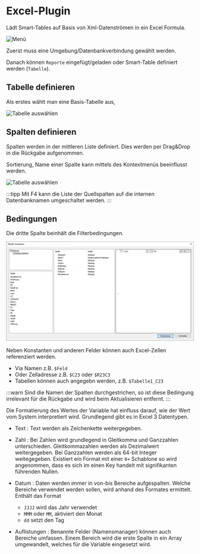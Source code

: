 ﻿# Excel-Plugin

Lädt Smart-Tables auf Basis von Xml-Datenströmen in ein Excel Formula.

![Menü](Imgs/Excel.Menu.png)

Zuerst muss eine Umgebung/Datenbankverbindung gewählt werden.

Danach können `Reporte` eingefügt/geladen oder Smart-Table definiert werden (`Tabelle`).

## Tabelle definieren

Als erstes wählt man eine Basis-Tabelle aus, 

![Tabelle auswählen](Imgs/Excel.Table1.png)

## Spalten definieren

Spalten werden in der mittleren Liste definiert. Dies werden per Drag&Drop in die 
Rückgabe aufgenommen.

Sortierung, Name einer Spalte kann mittels des Kontextmenüs beeinflusst werden.

![Tabelle auswählen](Imgs/Excel.Table2.png)

:::tipp
Mit F4 kann die Liste der Quellspalten auf die internen Datenbanknamen umgeschaltet werden.
:::

## Bedingungen

Die dritte Spalte beinhält die Filterbedingungen.

![Tabelle auswählen](Imgs/Excel.Table3.png)

Neben Konstanten und anderen Felder können auch Excel-Zellen referenziert werden.

- Via Namen z.B. `$Feld`
- Oder Zelladresse z.B. `$C23` oder `$R23C3`
- Tabellen können auch angegebn werden, z.B. `$Tabelle1_C23`

:::warn
Sind die Namen der Spalten durchgestrichen, so ist diese Bedingung irrelevant für
die Rückgabe und wird beim Aktualisieren entfernt.
:::

Die Formatierung des Wertes der Variable hat einfluss darauf, wie der Wert vom System interpretiert wird.
Grundlegend gibt es in Excel 3 Datentypen.

- Text
:   Text werden als Zeichenkette weitergegeben.

- Zahl
:   Bei Zahlen wird grundlegend in Gleitkomma und Ganzzahlen unterschieden. 
    Gleitkommazahlen werden als Dezimalwert weitergegeben. Bei Ganzzahlen werden
    als 64-bit Integer weitegegeben. Existiert ein Format mit einer `0+` Schablone 
    so wird angenommen, dass es sich im einen Key handelt mit signifikanten führenden
    Nullen.

- Datum
:   Daten werden immer in von-bis Bereiche aufgespalten. Welche Bereiche verwendet
    werden sollen, wird anhand des Formates ermittelt. Enthält das Format
    - `JJJJ` wird das Jahr verwendet
    - `MMM` oder `MM`, aktiviert den Monat
    - `dd` setzt den Tag

- Auflistungen
:   Benannte Felder (Namensmanager) können auch Bereiche umfassen. Einem Bereich wird 
    die erste Spalte in ein Array umgewandelt, welches für die Variable eingesetzt wird.
